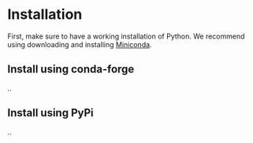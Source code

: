 # Installation

First, make sure to have a working installation of Python. We recommend using downloading and installing [Miniconda](https://docs.conda.io/en/latest/miniconda.html).

## Install using conda-forge
..

## Install using PyPi
..

